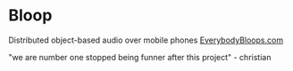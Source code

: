 # Bloop
Distributed object-based audio over mobile phones
[EverybodyBloops.com](EverybodyBloops.com)

"we are number one stopped being funner after this project" - christian
